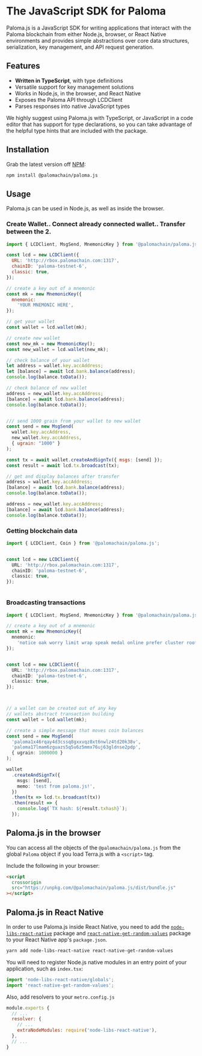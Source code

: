 # The JavaScript SDK for Paloma



Paloma.js is a JavaScript SDK for writing applications that interact with the Paloma blockchain from either Node.js, browser, or React Native environments and provides simple abstractions over core data structures, serialization, key management, and API request generation.

## Features

- **Written in TypeScript**, with type definitions
- Versatile support for key management solutions
- Works in Node.js, in the browser, and React Native
- Exposes the Paloma API through LCDClient
- Parses responses into native JavaScript types

We highly suggest using Paloma.js with TypeScript, or JavaScript in a code editor that has support for type declarations, so you can take advantage of the helpful type hints that are included with the package.

## Installation

Grab the latest version off [NPM](https://www.npmjs.com/package/@palomachain/paloma.js):

```sh
npm install @palomachain/paloma.js
```

## Usage

Paloma.js can be used in Node.js, as well as inside the browser.

### Create Wallet.. Connect already connected wallet.. Transfer between the 2.
```js
import { LCDClient, MsgSend, MnemonicKey } from '@palomachain/paloma.js';

const lcd = new LCDClient({
  URL: 'http://rbox.palomachain.com:1317',
  chainID: 'paloma-testnet-6',
  classic: true,
});

// create a key out of a mnemonic
const mk = new MnemonicKey({
  mnemonic:
    'YOUR MNEMONIC HERE',
});

// get your wallet
const wallet = lcd.wallet(mk);

// create new wallet
const new_mk = new MnemonicKey();
const new_wallet = lcd.wallet(new_mk);

// check balance of your wallet
let address = wallet.key.accAddress;
let [balance] = await lcd.bank.balance(address);
console.log(balance.toData());

// check balance of new wallet
address = new_wallet.key.accAddress;
[balance] = await lcd.bank.balance(address);
console.log(balance.toData());


/// send 1000 grain from your wallet to new wallet
const send = new MsgSend(
  wallet.key.accAddress,
  new_wallet.key.accAddress,
  { ugrain: "1000" }
);

const tx = await wallet.createAndSignTx({ msgs: [send] });
const result = await lcd.tx.broadcast(tx);

// get and display balances after transfer
address = wallet.key.accAddress;
[balance] = await lcd.bank.balance(address);
console.log(balance.toData());

address = new_wallet.key.accAddress;
[balance] = await lcd.bank.balance(address);
console.log(balance.toData());

```

### Getting blockchain data
```ts
import { LCDClient, Coin } from '@palomachain/paloma.js';


const lcd = new LCDClient({
  URL: 'http://rbox.palomachain.com:1317',
  chainID: 'paloma-testnet-6',
  classic: true,
});



```

### Broadcasting transactions


```ts
import { LCDClient, MsgSend, MnemonicKey } from '@palomachain/paloma.js';

// create a key out of a mnemonic
const mk = new MnemonicKey({
  mnemonic:
    'notice oak worry limit wrap speak medal online prefer cluster roof addict wrist behave treat actual wasp year salad speed social layer crew genius',
});


const lcd = new LCDClient({
  URL: 'http://rbox.palomachain.com:1317',
  chainID: 'paloma-testnet-6',
  classic: true,
});



// a wallet can be created out of any key
// wallets abstract transaction building
const wallet = lcd.wallet(mk);

// create a simple message that moves coin balances
const send = new MsgSend(
  'paloma1x46rqay4d3cssq8gxxvqz8xt6nwlz4td20k38v',
  'paloma17lmam6zguazs5q5u6z5mmx76uj63gldnse2pdp',
  { ugrain: 1000000 }
);

wallet
  .createAndSignTx({
    msgs: [send],
    memo: 'test from paloma.js!',
  })
  .then(tx => lcd.tx.broadcast(tx))
  .then(result => {
    console.log(`TX hash: ${result.txhash}`);
  });
```

## Paloma.js in the browser

You can access all the objects of the `@palomachain/paloma.js` from the global `Paloma` object if you load Terra.js with a `<script>` tag.

Include the following in your browser:

```html
<script
  crossorigin
  src="https://unpkg.com/@palomachain/paloma.js/dist/bundle.js"
></script>
```


## Paloma.js in React Native

In order to use Paloma.js inside React Native, you need to add the [`node-libs-react-native`](https://github.com/parshap/node-libs-react-native) package and [`react-native-get-random-values`](https://github.com/LinusU/react-native-get-random-values) package to your React Native app's `package.json`.

```sh
yarn add node-libs-react-native react-native-get-random-values
```

You will need to register Node.js native modules in an entry point of your application, such as `index.tsx`:

```js
import 'node-libs-react-native/globals';
import 'react-native-get-random-values';
```

Also, add resolvers to your `metro.config.js`

```js
module.exports {
  // ...
  resolver: {
    // ...
    extraNodeModules: require('node-libs-react-native'),
  },
  // ...
}
```
